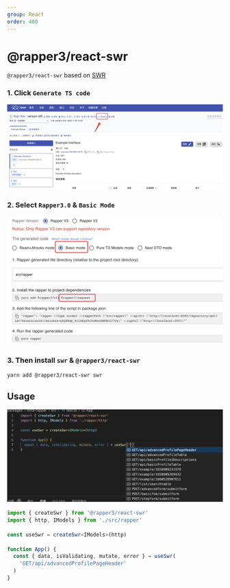 ```yaml
---
group: React
order: 400
---
```


# @rapper3/react-swr

`@rapper3/react-swr` based on [SWR](https://swr.vercel.app/zh-CN)

<code src="./demos/ReactSwr.tsx"></code>

### 1. Click `Generate TS code`

<img width="850px" src="./images/ts-generate.jpg">

### 2. Select `Rapper3.0` & `Basic Mode`

<img width="850px" src="./images/normal-mode.jpg">

### 3. Then install `swr` & `@rapper3/react-swr`

```bash
yarn add @rapper3/react-swr swr
```

## Usage

<img width="700px" src="./images/react-swr.jpg">

```ts
import { createSwr } from '@rapper3/react-swr'
import { http, IModels } from './src/rapper'

const useSwr = createSwr<IModels>(http)

function App() {
  const { data, isValidating, mutate, error } = useSwr(
    'GET/api/advancedProfilePageHeader'
  )
}
```
